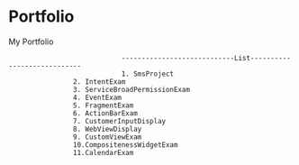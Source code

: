 # Portfolio
My Portfolio

                                ----------------------------List----------------------------
                                1. SmsProject
				    2. IntentExam
				    3. ServiceBroadPermissionExam
				    4. EventExam
				    5. FragmentExam
				    6. ActionBarExam
				    7. CustomerInputDisplay
				    8. WebViewDisplay
				    9. CustomViewExam
				    10.CompositenessWidgetExam
				    11.CalendarExam 

